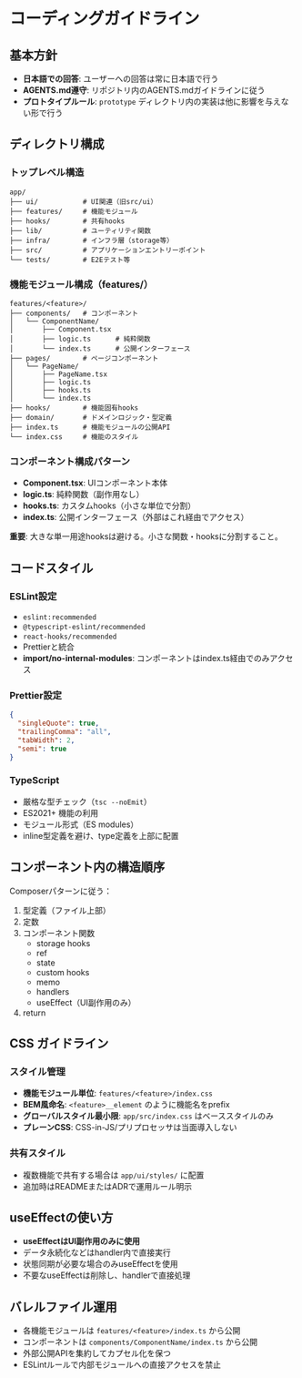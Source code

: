 # コーディングガイドライン

## 基本方針
- **日本語での回答**: ユーザーへの回答は常に日本語で行う
- **AGENTS.md遵守**: リポジトリ内のAGENTS.mdガイドラインに従う
- **プロトタイプルール**: `prototype` ディレクトリ内の実装は他に影響を与えない形で行う

## ディレクトリ構成

### トップレベル構造
```
app/
├── ui/           # UI関連（旧src/ui）
├── features/     # 機能モジュール
├── hooks/        # 共有hooks
├── lib/          # ユーティリティ関数
├── infra/        # インフラ層（storage等）
├── src/          # アプリケーションエントリーポイント
└── tests/        # E2Eテスト等
```

### 機能モジュール構成（features/）
```
features/<feature>/
├── components/   # コンポーネント
│   └── ComponentName/
│       ├── Component.tsx
│       ├── logic.ts      # 純粋関数
│       └── index.ts      # 公開インターフェース
├── pages/        # ページコンポーネント
│   └── PageName/
│       ├── PageName.tsx
│       ├── logic.ts
│       ├── hooks.ts
│       └── index.ts
├── hooks/        # 機能固有hooks
├── domain/       # ドメインロジック・型定義
├── index.ts      # 機能モジュールの公開API
└── index.css     # 機能のスタイル
```

### コンポーネント構成パターン
- **Component.tsx**: UIコンポーネント本体
- **logic.ts**: 純粋関数（副作用なし）
- **hooks.ts**: カスタムhooks（小さな単位で分割）
- **index.ts**: 公開インターフェース（外部はこれ経由でアクセス）

**重要**: 大きな単一用途hooksは避ける。小さな関数・hooksに分割すること。

## コードスタイル

### ESLint設定
- `eslint:recommended`
- `@typescript-eslint/recommended`
- `react-hooks/recommended`
- Prettierと統合
- **import/no-internal-modules**: コンポーネントはindex.ts経由でのみアクセス

### Prettier設定
```json
{
  "singleQuote": true,
  "trailingComma": "all", 
  "tabWidth": 2,
  "semi": true
}
```

### TypeScript
- 厳格な型チェック（`tsc --noEmit`）
- ES2021+ 機能の利用
- モジュール形式（ES modules）
- inline型定義を避け、type定義を上部に配置

## コンポーネント内の構造順序

Composerパターンに従う：
1. 型定義（ファイル上部）
2. 定数
3. コンポーネント関数
   - storage hooks
   - ref
   - state
   - custom hooks
   - memo
   - handlers
   - useEffect（UI副作用のみ）
4. return

## CSS ガイドライン

### スタイル管理
- **機能モジュール単位**: `features/<feature>/index.css`
- **BEM風命名**: `<feature>__element` のように機能名をprefix
- **グローバルスタイル最小限**: `app/src/index.css` はベーススタイルのみ
- **プレーンCSS**: CSS-in-JS/プリプロセッサは当面導入しない

### 共有スタイル
- 複数機能で共有する場合は `app/ui/styles/` に配置
- 追加時はREADMEまたはADRで運用ルール明示

## useEffectの使い方

- **useEffectはUI副作用のみに使用**
- データ永続化などはhandler内で直接実行
- 状態同期が必要な場合のみuseEffectを使用
- 不要なuseEffectは削除し、handlerで直接処理

## バレルファイル運用
- 各機能モジュールは `features/<feature>/index.ts` から公開
- コンポーネントは `components/ComponentName/index.ts` から公開
- 外部公開APIを集約してカプセル化を保つ
- ESLintルールで内部モジュールへの直接アクセスを禁止